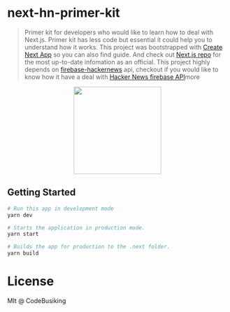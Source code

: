 # next-hn-primer-kit

> Primer kit for developers who would like to learn how to deal with Next.js. Primer kit has less code but essential it could help you to understand how it works. This project was bootstrapped with [Create Next App](https://github.com/segmentio/create-next-app) so you can also find guide. And check out [Next.js repo](https://github.com/zeit/next.js) for the most up-to-date infomation as an official. This project highly depends on [firebase-hackernews](https://www.npmjs.com/package/firebase-hackernews) api, checkout if you would like to know how it have a deal with [Hacker News firebase API](https://github.com/HackerNews/API)more

<p align="center">
<img src="https://cloud.githubusercontent.com/assets/124117/26349058/a591b0a6-3fe9-11e7-95fe-549ab7607dc2.png" width="200" />
</p>

## Getting Started

```sh
# Run this app in development mode
yarn dev

# Starts the application in production mode.
yarn start

# Builds the app for production to the .next folder.
yarn build
```

# License

MIt @ CodeBusiking